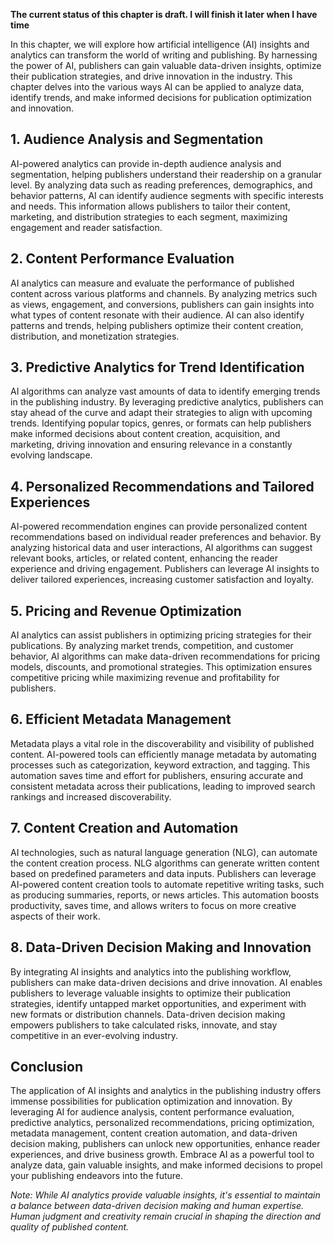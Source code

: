 **The current status of this chapter is draft. I will finish it later when I have time**

In this chapter, we will explore how artificial intelligence (AI) insights and analytics can transform the world of writing and publishing. By harnessing the power of AI, publishers can gain valuable data-driven insights, optimize their publication strategies, and drive innovation in the industry. This chapter delves into the various ways AI can be applied to analyze data, identify trends, and make informed decisions for publication optimization and innovation.

**1. Audience Analysis and Segmentation**
-----------------------------------------

AI-powered analytics can provide in-depth audience analysis and segmentation, helping publishers understand their readership on a granular level. By analyzing data such as reading preferences, demographics, and behavior patterns, AI can identify audience segments with specific interests and needs. This information allows publishers to tailor their content, marketing, and distribution strategies to each segment, maximizing engagement and reader satisfaction.

**2. Content Performance Evaluation**
-------------------------------------

AI analytics can measure and evaluate the performance of published content across various platforms and channels. By analyzing metrics such as views, engagement, and conversions, publishers can gain insights into what types of content resonate with their audience. AI can also identify patterns and trends, helping publishers optimize their content creation, distribution, and monetization strategies.

**3. Predictive Analytics for Trend Identification**
----------------------------------------------------

AI algorithms can analyze vast amounts of data to identify emerging trends in the publishing industry. By leveraging predictive analytics, publishers can stay ahead of the curve and adapt their strategies to align with upcoming trends. Identifying popular topics, genres, or formats can help publishers make informed decisions about content creation, acquisition, and marketing, driving innovation and ensuring relevance in a constantly evolving landscape.

**4. Personalized Recommendations and Tailored Experiences**
------------------------------------------------------------

AI-powered recommendation engines can provide personalized content recommendations based on individual reader preferences and behavior. By analyzing historical data and user interactions, AI algorithms can suggest relevant books, articles, or related content, enhancing the reader experience and driving engagement. Publishers can leverage AI insights to deliver tailored experiences, increasing customer satisfaction and loyalty.

**5. Pricing and Revenue Optimization**
---------------------------------------

AI analytics can assist publishers in optimizing pricing strategies for their publications. By analyzing market trends, competition, and customer behavior, AI algorithms can make data-driven recommendations for pricing models, discounts, and promotional strategies. This optimization ensures competitive pricing while maximizing revenue and profitability for publishers.

**6. Efficient Metadata Management**
------------------------------------

Metadata plays a vital role in the discoverability and visibility of published content. AI-powered tools can efficiently manage metadata by automating processes such as categorization, keyword extraction, and tagging. This automation saves time and effort for publishers, ensuring accurate and consistent metadata across their publications, leading to improved search rankings and increased discoverability.

**7. Content Creation and Automation**
--------------------------------------

AI technologies, such as natural language generation (NLG), can automate the content creation process. NLG algorithms can generate written content based on predefined parameters and data inputs. Publishers can leverage AI-powered content creation tools to automate repetitive writing tasks, such as producing summaries, reports, or news articles. This automation boosts productivity, saves time, and allows writers to focus on more creative aspects of their work.

**8. Data-Driven Decision Making and Innovation**
-------------------------------------------------

By integrating AI insights and analytics into the publishing workflow, publishers can make data-driven decisions and drive innovation. AI enables publishers to leverage valuable insights to optimize their publication strategies, identify untapped market opportunities, and experiment with new formats or distribution channels. Data-driven decision making empowers publishers to take calculated risks, innovate, and stay competitive in an ever-evolving industry.

**Conclusion**
--------------

The application of AI insights and analytics in the publishing industry offers immense possibilities for publication optimization and innovation. By leveraging AI for audience analysis, content performance evaluation, predictive analytics, personalized recommendations, pricing optimization, metadata management, content creation automation, and data-driven decision making, publishers can unlock new opportunities, enhance reader experiences, and drive business growth. Embrace AI as a powerful tool to analyze data, gain valuable insights, and make informed decisions to propel your publishing endeavors into the future.

*Note: While AI analytics provide valuable insights, it's essential to maintain a balance between data-driven decision making and human expertise. Human judgment and creativity remain crucial in shaping the direction and quality of published content.*
